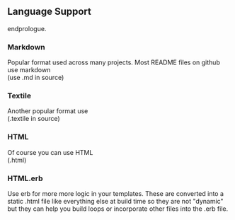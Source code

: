## Language Support

endprologue.

### Markdown

Popular format used across many projects.
Most README files on github use markdown  
(use .md in source)

### Textile

Another popular format use   
(.textile in source)


### HTML
Of course you can use HTML  
(.html)

### HTML.erb
Use erb for more more logic in your templates.
These are converted into a static .html file like
everything else at build time so they are not
"dynamic" but they can help you build loops
or incorporate other files into the .erb file.


